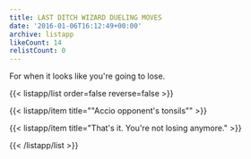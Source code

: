 ```yaml
---
title: LAST DITCH WIZARD DUELING MOVES
date: '2016-01-06T16:12:49+00:00'
archive: listapp
likeCount: 14
relistCount: 0
---
```


For when it looks like you're going to lose.

<!--more-->

{{< listapp/list order=false reverse=false >}}

   {{< listapp/item title="\"Accio opponent's tonsils\"" >}}

   {{< listapp/item title="That's it. You're not losing anymore." >}}

{{< /listapp/list >}}
